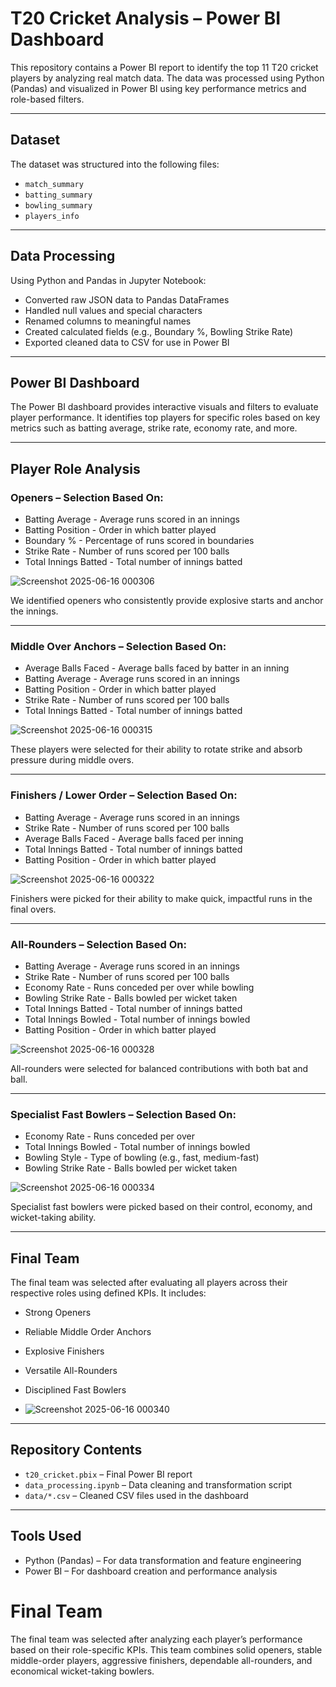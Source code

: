 # T20 Cricket Analysis – Power BI Dashboard

This repository contains a Power BI report to identify the top 11 T20 cricket players by analyzing real match data. The data was processed using Python (Pandas) and visualized in Power BI using key performance metrics and role-based filters.

---

## Dataset

The dataset was structured into the following files:

- `match_summary`
- `batting_summary`
- `bowling_summary`
- `players_info`

---

## Data Processing

Using Python and Pandas in Jupyter Notebook:
- Converted raw JSON data to Pandas DataFrames
- Handled null values and special characters
- Renamed columns to meaningful names
- Created calculated fields (e.g., Boundary %, Bowling Strike Rate)
- Exported cleaned data to CSV for use in Power BI

---

## Power BI Dashboard

The Power BI dashboard provides interactive visuals and filters to evaluate player performance. It identifies top players for specific roles based on key metrics such as batting average, strike rate, economy rate, and more.

---

## Player Role Analysis

### Openers – Selection Based On:
- Batting Average - Average runs scored in an innings  
- Batting Position - Order in which batter played  
- Boundary % - Percentage of runs scored in boundaries  
- Strike Rate - Number of runs scored per 100 balls  
- Total Innings Batted - Total number of innings batted  

![Screenshot 2025-06-16 000306](https://github.com/user-attachments/assets/f2c02091-db87-4c58-8193-74a4e680267d)

We identified openers who consistently provide explosive starts and anchor the innings.

---

### Middle Over Anchors – Selection Based On:
- Average Balls Faced - Average balls faced by batter in an inning  
- Batting Average - Average runs scored in an innings  
- Batting Position - Order in which batter played  
- Strike Rate - Number of runs scored per 100 balls  
- Total Innings Batted - Total number of innings batted  

![Screenshot 2025-06-16 000315](https://github.com/user-attachments/assets/e0365dbd-5243-4728-aa83-33063d7d2eb0)

These players were selected for their ability to rotate strike and absorb pressure during middle overs.

---

### Finishers / Lower Order – Selection Based On:
- Batting Average - Average runs scored in an innings  
- Strike Rate - Number of runs scored per 100 balls  
- Average Balls Faced - Average balls faced per inning  
- Total Innings Batted - Total number of innings batted  
- Batting Position - Order in which batter played  

![Screenshot 2025-06-16 000322](https://github.com/user-attachments/assets/5f89d9e2-2cdd-4b99-bc52-b0028c416e1c)

Finishers were picked for their ability to make quick, impactful runs in the final overs.

---

### All-Rounders – Selection Based On:
- Batting Average - Average runs scored in an innings  
- Strike Rate - Number of runs scored per 100 balls  
- Economy Rate - Runs conceded per over while bowling  
- Bowling Strike Rate - Balls bowled per wicket taken  
- Total Innings Batted - Total number of innings batted  
- Total Innings Bowled - Total number of innings bowled  
- Batting Position - Order in which batter played  

![Screenshot 2025-06-16 000328](https://github.com/user-attachments/assets/0997c0a8-bf6d-42e2-9fc1-6067cbd807f5)

All-rounders were selected for balanced contributions with both bat and ball.

---

### Specialist Fast Bowlers – Selection Based On:
- Economy Rate - Runs conceded per over  
- Total Innings Bowled - Total number of innings bowled  
- Bowling Style - Type of bowling (e.g., fast, medium-fast)  
- Bowling Strike Rate - Balls bowled per wicket taken  

![Screenshot 2025-06-16 000334](https://github.com/user-attachments/assets/e8895c03-9acf-411a-9868-8129835bf749)

Specialist fast bowlers were picked based on their control, economy, and wicket-taking ability.

---

## Final Team

The final team was selected after evaluating all players across their respective roles using defined KPIs. It includes:

- Strong Openers  
- Reliable Middle Order Anchors  
- Explosive Finishers  
- Versatile All-Rounders  
- Disciplined Fast Bowlers
 
- ![Screenshot 2025-06-16 000340](https://github.com/user-attachments/assets/c2258e93-628f-49b7-9700-53083e3feeed)


---

## Repository Contents

- `t20_cricket.pbix` – Final Power BI report  
- `data_processing.ipynb` – Data cleaning and transformation script 
- `data/*.csv` – Cleaned CSV files used in the dashboard

---

## Tools Used

- Python (Pandas) – For data transformation and feature engineering  
- Power BI – For dashboard creation and performance analysis


# Final Team
The final team was selected after analyzing each player’s performance based on their role-specific KPIs. 
This team combines solid openers, stable middle-order players, aggressive finishers, dependable all-rounders, and economical wicket-taking bowlers.


 
